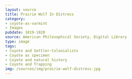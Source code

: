 ```yaml
---
layout: source
title: Prairie Wolf In Distress
category: 
- coyote-as-varmint
- Images
pubdate: 1819-1820
source: American Philosophical Society, Digital Library 
type: image
tags: 
- Coyote and Settler-Colonialists
- Coyote as specimen
- Coyote and natural history
- Coyote and Trapping
img: /sources/img/prairie-wolf-distress.jpg
---
```

